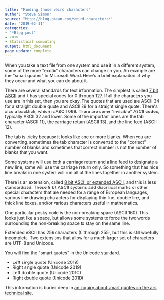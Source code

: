 ```yaml
---
title: "Finding those weird characters"
author: "Steve Simon"
source: "http://blog.pmean.com/weird-characters/"
date: "2019-02-11"
categories:
- "*Blog post"
- 2019
- Statistical computing
output: html_document
page_update: complete
---
```


When you take a text file from one system and use it in a different system, some of the more "exotic" characters can change on you. An example are the "smart quotes" in Microsoft Word. Here's a brief explanation of why they occur and what you can do about it.

<!---More--->

There are several standards for text information. The simplest is called [7 bit ASCII][neu1] and it has special codes for 0 through 127. If all the characters you use are in this set, then you are okay. The quotes that are used are ASCII 34 for a straight double quote and ASCII 39 for a straight single quote. There's also a backtick, which is ASCII 096. There are some "invisible" ASCII codes, typically ASCII 32 and lower. Some of the important ones are the tab character (ASCII 11), the carriage return (ASCII 13), and the line feed (ASCII 12).

The tab is tricky because it looks like one or more blanks. When you are converting, sometimes the tab character is converted to the "correct" number of blanks and sometimes that correct number is not the number of blanks that you want.

Some systems will use both a carriage return and a line feed to designate a new line, some will use the carriage return only. So something that has nice line breaks in one system will run all of the lines together in another system.

There is an extension, called [8 bit ASCII or extended ASCII][wik1], and this is less standardized. These 8 bit ASCII systems add diacritical marks or other special characters that are needed for a range of European languages, various line drawing characters for displaying thin line, double line, and thick line boxes, and/or various characters useful in mathematics.

One particular pesky code is the non-breaking space (ASCII 160). This looks just like a space, but allows some systems to force the two words surrounding the non-breaking space to stay on the same line.

Extended ASCII has 256 characters (0 through 255), but this is still woefully incomplete. Two extensions that allow for a much larger set of characters are UTF-8 and Unicode.

You will find the "smart quotes" in the Unicode standard.

-   Left single quote (Unicode 2018)
-   Right single quote (Unicode 2019)
-   Left double quote (Unicode 201C)
-   Right double quote (Unicode 201D)

This information is buried deep in [an inquiry about smart quotes on the ars technical site][ars1].

[ars1]: https://arstechnica.com/civis/viewtopic.php?t=722235
[neu1]: http://www.neurophys.wisc.edu/comp/docs/ascii/
[wik1]: https://en.wikipedia.org/wiki/Extended_ASCII


